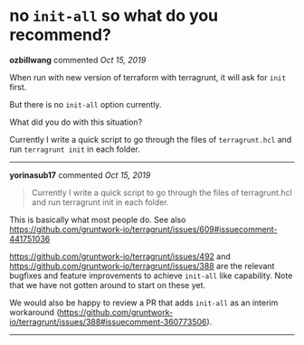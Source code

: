 # no `init-all` so what do you recommend?

**ozbillwang** commented *Oct 15, 2019*

When run with new version of terraform with terragrunt, it will ask for `init` first. 

But there is no `init-all` option currently.

What did you do with this situation?

Currently I write a quick script to go through the files of `terragrunt.hcl` and run `terragrunt init` in each folder. 
<br />
***


**yorinasub17** commented *Oct 15, 2019*

> Currently I write a quick script to go through the files of terragrunt.hcl and run terragrunt init in each folder.

This is basically what most people do. See also https://github.com/gruntwork-io/terragrunt/issues/609#issuecomment-441751036

https://github.com/gruntwork-io/terragrunt/issues/492 and https://github.com/gruntwork-io/terragrunt/issues/388 are the relevant bugfixes and feature improvements to achieve `init-all` like capability. Note that we have not gotten around to start on these yet.

We would also be happy to review a PR that adds `init-all` as an interim workaround (https://github.com/gruntwork-io/terragrunt/issues/388#issuecomment-360773506).
***

